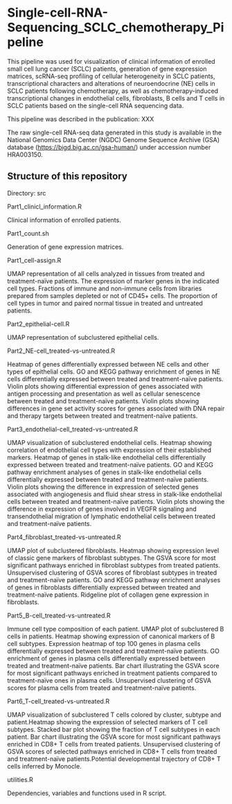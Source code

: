 # Single-cell-RNA-Sequencing_SCLC_chemotherapy_Pipeline

This pipeline was used for visualization of clinical information of enrolled small cell lung cancer (SCLC) patients, generation of gene expression matrices, scRNA-seq profiling of cellular heterogeneity in SCLC patients, transcriptional characters and alterations of neuroendocrine (NE) cells in SCLC patients following chemotherapy, as well as chemotherapy-induced transcriptional changes in endothelial cells, fibroblasts, B cells and T cells in SCLC patients based on the single-cell RNA sequencing data.



This pipeline was described in the publication: XXX



The raw single-cell RNA-seq data generated in this study is available in the National Genomics Data Center (NGDC) Genome Sequence Archive (GSA) database (https://bigd.big.ac.cn/gsa-human/) under accession number HRA003150.




## Structure of this repository

Directory: src



Part1_clinicl_information.R

Clinical information of enrolled patients.



Part1_count.sh

Generation of gene expression matrices. 



Part1_cell-assign.R

UMAP representation of all cells analyzed in tissues from treated and treatment-naïve patients.  The expression of marker genes in the indicated cell types. Fractions of immune and non-immune cells from libraries prepared from samples depleted or not of CD45+ cells. The proportion of cell types in tumor and paired normal tissue in treated and untreated patients.



Part2_epithelial-cell.R

UMAP representation of subclustered epithelial cells.



Part2_NE-cell_treated-vs-untreated.R

Heatmap of genes differentially expressed between NE cells and other types of epithelial cells. GO and KEGG pathway enrichment of genes in NE cells differentially expressed between treated and treatment-naïve patients. Violin plots showing differential expression of genes associated with antigen processing and presentation as well as cellular senescence between treated and treatment-naïve patients.  Violin plots showing differences in gene set activity scores for genes associated with DNA repair and therapy targets between treated and treatment-naïve patients. 



Part3_endothelial-cell_treated-vs-untreated.R

UMAP visualization of subclustered endothelial cells. Heatmap showing correlation of endothelial cell types with expression of their established markers.  Heatmap of genes in stalk-like endothelial cells differentially expressed between treated and treatment-naïve patients.  GO and KEGG pathway enrichment analyses of genes in stalk-like endothelial cells differentially expressed between treated and treatment-naïve patients. Violin plots showing the difference in expression of selected genes associated with angiogenesis and fluid shear stress in stalk-like endothelial cells between treated and treatment-naïve patients. Violin plots showing the difference in expression of genes involved in VEGFR signaling and transendothelial migration of lymphatic endothelial cells between treated and treatment-naïve patients.



Part4_fibroblast_treated-vs-untreated.R

UMAP plot of subclustered fibroblasts. Heatmap showing expression level of classic gene markers of fibroblast subtypes. The GSVA score for most significant pathways enriched in fibroblast subtypes from treated patients. Unsupervised clustering of GSVA scores of fibroblast subtypes in treated and treatment-naïve patients. GO and KEGG pathway enrichment analyses of genes in fibroblasts differentially expressed between treated and treatment-naïve patients. Ridgeline plot of collagen gene expression in fibroblasts.


Part5_B-cell_treated-vs-untreated.R

Immune cell type composition of each patient. UMAP plot of subclustered B cells in patients. Heatmap showing expression of canonical markers of B cell subtypes. Expression heatmap of top 100 genes in plasma cells differentially expressed between treated and treatment-naïve patients. GO enrichment of genes in plasma cells differentially expressed between treated and treatment-naïve patients. Bar chart illustrating the GSVA score for most significant pathways enriched in treatment patients compared to treatment-naïve ones in plasma cells. Unsupervised clustering of GSVA scores for plasma cells from treated and treatment-naïve patients. 



Part6_T-cell_treated-vs-untreated.R

UMAP visualization of subclustered T cells colored by cluster, subtype and patient.Heatmap showing the expression of selected markers of T cell subtypes. Stacked bar plot showing the fraction of T cell subtypes in each patient. Bar chart illustrating the GSVA score for most significant pathways enriched in CD8+ T cells from treated patients. Unsupervised clustering of GSVA scores of selected pathways enriched in CD8+ T cells from treated and treatment-naïve patients.Potential developmental trajectory of CD8+ T cells inferred by Monocle.



utilities.R

Dependencies, variables and functions used in R script.
